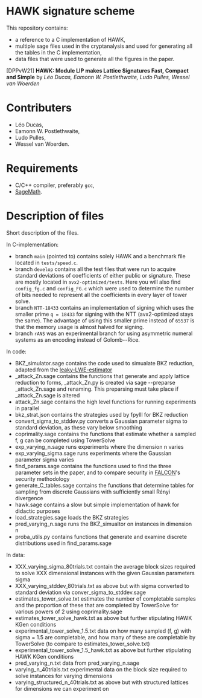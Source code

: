# HAWK signature scheme
This repository contains:

* a reference to a C implementation of HAWK,
* multiple sage files used in the cryptanalysis and used for generating all the tables in the C implementation,
* data files that were used to generate all the figures in the paper.

[DPPvW21] **HAWK: Module LIP makes Lattice Signatures Fast, Compact and Simple**
by _Léo Ducas, Eamonn W. Postlethwaite, Ludo Pulles, Wessel van Woerden_

# Contributers

* Léo Ducas,
* Eamonn W. Postlethwaite,
* Ludo Pulles,
* Wessel van Woerden.

# Requirements

* C/C++ compiler, preferably `gcc`,
* [SageMath](https://www.sagemath.org/).

# Description of files
Short description of the files.

In C-implementation:

* branch `main` (pointed to) contains solely HAWK and a benchmark file located in `tests/speed.c`.
* branch `develop` contains all the test files that were run to acquire standard deviations of coefficients of either public or signature. These are mostly located in `avx2-optimized/tests`. Here you will also find `config_fg.c` and `config_FG.c` which were used to determine the number of bits needed to represent all the coefficients in every layer of tower solve.
* branch `NTT-18433` contains an implementation of signing which uses the smaller prime `q = 18433` for signing with the NTT (avx2-optimized stays the same). The advantage of using this smaller prime instead of `65537` is that the memory usage is almost halved for signing.
* branch `rANS` was an experimental branch for using asymmetric numeral systems as an encoding instead of Golomb--Rice.

In code:

* BKZ_simulator.sage contains the code used to simualate BKZ reduction, adapted from the [leaky-LWE-estimator](https://github.com/lducas/leaky-LWE-Estimator)
* _attack_Zn.sage contains the functions that generate and apply lattice reduction to forms, _attack_Zn.py is created via sage --preparse _attack_Zn.sage and renaming. This preparsing must take place if _attack_Zn.sage is altered
* attack_Zn.sage contains the high level functions for running experiments in parallel
* bkz_strat.json contains the strategies used by fpylll for BKZ reduction
* convert_sigma_to_stddev.py converts a Gaussian parameter sigma to standard deviation, as these vary below smoothing
* coprimality.sage contains the functions that estimate whether a sampled f, g can be completed using TowerSolve
* exp_varying_n.sage runs experiments where the dimension n varies
* exp_varying_sigma.sage runs experiments where the Gaussian parameter sigma varies
* find_params.sage contains the functions used to find the three parameter sets in the paper, and to compare security in [FALCON](https://falcon-sign.info/)'s security methodology
* generate_C_tables.sage contains the functions that determine tables for sampling from discrete Gaussians with sufficiently small Rényi divergence
* hawk.sage contains a slow but simple implementation of hawk for didactic purposes
* load_strategies.sage loads the BKZ strategies
* pred_varying_n.sage runs the BKZ_simualtor on instances in dimension n
* proba_utils.py contains functions that generate and examine discrete distributions used in find_params.sage

In data:

* XXX_varying_sigma_80trials.txt contain the average block sizes required to solve XXX dimensional instances with the given Gaussian parameters sigma
* XXX_varying_stddev_80trials.txt as above but with sigma converted to standard deviation via conver_sigma_to_stddev.sage
* estimates_tower_solve.txt estimates the number of completable samples and the proportion of these that are completed by TowerSolve for various powers of 2 using coprimality.sage
* estimates_tower_solve_hawk.txt as above but further stipulating HAWK KGen conditions
* experimental_tower_solve_1.5.txt data on how many sampled (f, g) with sigma = 1.5 are completable, and how many of these are completable by TowerSolve (to compare to estimates_tower_solve.txt)
* experimental_tower_solve_1.5_hawk.txt as above but further stipulating HAWK KGen conditions
* pred_varying_n.txt data from pred_varying_n.sage
* varying_n_40trials.txt experimental data on the block size required to solve instances for varying dimensions
* varying_structured_n_40trials.txt as above but with structured lattices for dimensions we can experiment on
